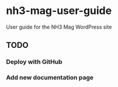# nh3-mag-user-guide
User guide for the NH3 Mag WordPress site

## TODO

### Deploy with GitHub

### Add new documentation page
